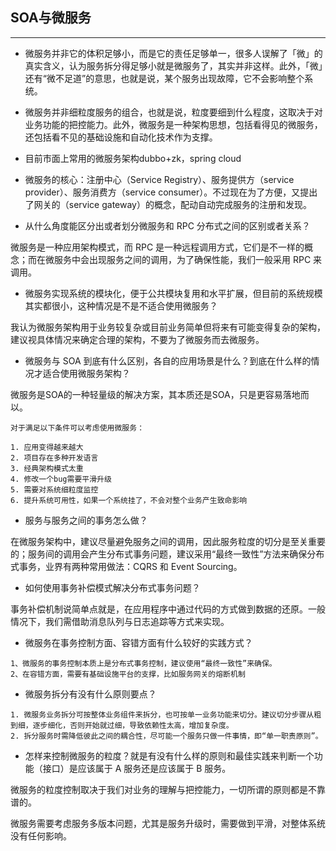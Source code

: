 ## SOA与微服务

---


* 微服务并非它的体积足够小，而是它的责任足够单一，很多人误解了「微」的真实含义，认为服务拆分得足够小就是微服务了，其实并非这样。此外，「微」还有“微不足道”的意思，也就是说，某个服务出现故障，它不会影响整个系统。

* 微服务并非细粒度服务的组合，也就是说，粒度要细到什么程度，这取决于对业务功能的把控能力。此外，微服务是一种架构思想，包括看得见的微服务，还包括看不见的基础设施和自动化技术作为支撑。

* 目前市面上常用的微服务架构dubbo+zk，spring cloud

* 微服务的核心：注册中心（Service Registry）、服务提供方（service provider）、服务消费方（service consumer）。不过现在为了方便，又提出了网关的（service gateway）的概念，配动自动完成服务的注册和发现。

* 从什么角度能区分出或者划分微服务和 RPC 分布式之间的区别或者关系？

微服务是一种应用架构模式，而 RPC 是一种远程调用方式，它们是不一样的概念；而在微服务中会出现服务之间的调用，为了确保性能，我们一般采用 RPC 来调用。

* 微服务实现系统的模块化，便于公共模块复用和水平扩展，但目前的系统规模其实都很小，这种情况是不是不适合使用微服务？

我认为微服务架构用于业务较复杂或目前业务简单但将来有可能变得复杂的架构，建议视具体情况来确定合理的架构，不要为了微服务而去微服务。


* 微服务与 SOA 到底有什么区别，各自的应用场景是什么？到底在什么样的情况才适合使用微服务架构？

微服务是SOA的一种轻量级的解决方案，其本质还是SOA，只是更容易落地而以。

```
对于满足以下条件可以考虑使用微服务：

1. 应用变得越来越大
2. 项目存在多种开发语言
3. 经典架构模式太重
4. 修改一个bug需要平滑升级
5. 需要对系统细粒度监控
6. 提升系统可用性，如果一个系统挂了，不会对整个业务产生致命影响
```

* 服务与服务之间的事务怎么做？

在微服务架构中，建议尽量避免服务之间的调用，因此服务粒度的切分是至关重要的；服务间的调用会产生分布式事务问题，建议采用“最终一致性”方法来确保分布式事务，业界有两种常用做法：CQRS 和 Event Sourcing。

* 如何使用事务补偿模式解决分布式事务问题？

事务补偿机制说简单点就是，在应用程序中通过代码的方式做到数据的还原。一般情况下，我们需借助消息队列与日志追踪等方式来实现。

* 微服务在事务控制方面、容错方面有什么较好的实践方式？

```
1、微服务的事务控制本质上是分布式事务控制，建议使用“最终一致性”来确保。
2、在容错方面，需要有基础设施平台的支撑，比如服务网关的熔断机制
```
* 微服务拆分有没有什么原则要点？

```
1. 微服务业务拆分可按整体业务组件来拆分，也可按单一业务功能来切分。建议切分步骤从粗到细，逐步细化，否则开始就过细，导致依赖性太高，增加复杂度。
2. 拆分服务时需降低彼此之间的耦合性，尽可能一个服务只做一件事情，即“单一职责原则”。
```
* 怎样来控制微服务的粒度？就是有没有什么样的原则和最佳实践来判断一个功能（接口）是应该属于 A 服务还是应该属于 B 服务。

微服务的粒度控制取决于我们对业务的理解与把控能力，一切所谓的原则都是不靠谱的。

微服务需要考虑服务多版本问题，尤其是服务升级时，需要做到平滑，对整体系统没有任何影响。